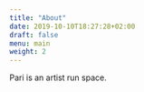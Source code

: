 ```yaml
---
title: "About"
date: 2019-10-10T18:27:28+02:00
draft: false
menu: main
weight: 2
---
```


Pari is an artist run space.
